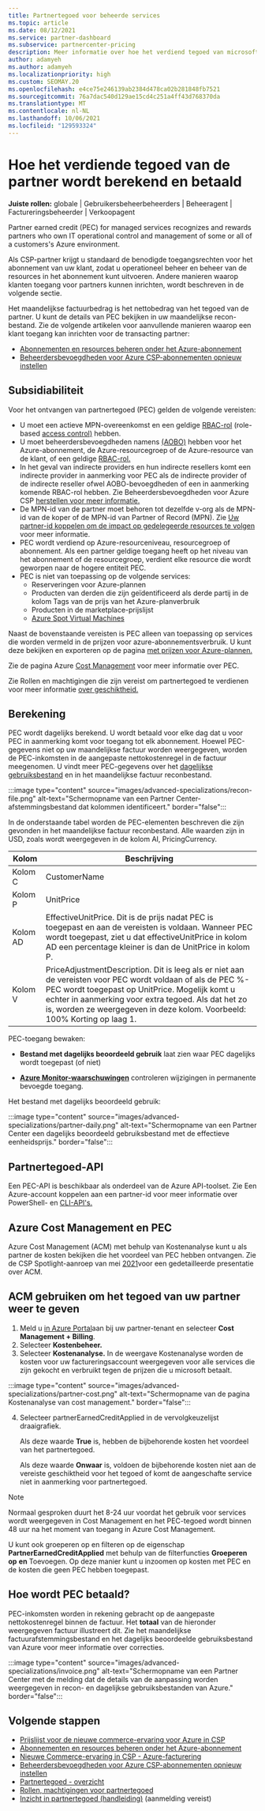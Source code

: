 ```yaml
---
title: Partnertegoed voor beheerde services
ms.topic: article
ms.date: 08/12/2021
ms.service: partner-dashboard
ms.subservice: partnercenter-pricing
description: Meer informatie over hoe het verdiend tegoed van microsoft-partners (PEC) voor beheerde services wordt berekend en betaald, en hoe u ervoor kunt zorgen dat u in aanmerking komt.
author: adamyeh
ms.author: adamyeh
ms.localizationpriority: high
ms.custom: SEOMAY.20
ms.openlocfilehash: e4ce75e246139ab2384d478ca02b281848fb7521
ms.sourcegitcommit: 76a7dac540d129ae15cd4c251a4ff43d768370da
ms.translationtype: MT
ms.contentlocale: nl-NL
ms.lasthandoff: 10/06/2021
ms.locfileid: "129593324"
---
```

# <a name="how-the-partner-earned-credit-is-calculated-and-paid"></a>Hoe het verdiende tegoed van de partner wordt berekend en betaald

**Juiste rollen:** globale | Gebruikersbeheerbeheerders | Beheeragent | Factureringsbeheerder | Verkoopagent

Partner earned credit (PEC) for managed services recognizes and rewards partners who own IT operational control and management of some or all of a customers's Azure environment. 

Als CSP-partner krijgt u standaard de benodigde toegangsrechten voor het abonnement van uw klant, zodat u operationeel beheer en beheer van de resources in het abonnement kunt uitvoeren. Andere manieren waarop klanten toegang voor partners kunnen inrichten, wordt beschreven in de volgende sectie.

Het maandelijkse factuurbedrag is het nettobedrag van het tegoed van de partner. U kunt de details van PEC bekijken in uw maandelijkse recon-bestand. Zie de volgende artikelen voor aanvullende manieren waarop een klant toegang kan inrichten voor de transacting partner:

- [Abonnementen en resources beheren onder het Azure-abonnement](azure-plan-manage.md)
- [Beheerdersbevoegdheden voor Azure CSP-abonnementen opnieuw instellen](reinstate-csp.md)

## <a name="eligibility"></a>Subsidiabiliteit

Voor het ontvangen van partnertegoed (PEC) gelden de volgende vereisten:

- U moet een actieve MPN-overeenkomst en een geldige [RBAC-rol](/azure/role-based-access-control/overview) (role-based [access control)](azure-roles-perms-pec.md) hebben.
- U moet beheerdersbevoegdheden namens [(AOBO)](https://channel9.msdn.com/Series/cspdev/Module-11-Admin-On-Behalf-Of-AOBO) hebben voor het Azure-abonnement, de Azure-resourcegroep of de Azure-resource van de klant, of een geldige [RBAC-rol.](azure-roles-perms-pec.md)
- In het geval van indirecte providers en hun indirecte resellers komt een indirecte provider in aanmerking voor PEC als de indirecte provider of de indirecte reseller ofwel AOBO-bevoegdheden of een in aanmerking komende RBAC-rol hebben. Zie Beheerdersbevoegdheden voor Azure CSP [herstellen voor meer informatie.](reinstate-csp.md)
- De MPN-id van de partner moet behoren tot dezelfde v-org als de MPN-id van de koper of de MPN-id van Partner of Record (MPN). Zie [Uw partner-id koppelen om de impact op gedelegeerde resources te volgen](/azure/lighthouse/how-to/partner-earned-credit) voor meer informatie.
- PEC wordt verdiend op Azure-resourceniveau, resourcegroep of abonnement. Als een partner geldige toegang heeft op het niveau van het abonnement of de resourcegroep, verdient elke resource die wordt geworpen naar de hogere entiteit PEC.
- PEC is niet van toepassing op de volgende services:
    - Reserveringen voor Azure-plannen
    - Producten van derden die zijn geïdentificeerd als derde partij in de kolom Tags van de prijs van het Azure-planverbruik
    - Producten in de marketplace-prijslijst
    - [Azure Spot Virtual Machines](https://partner.microsoft.com/resources/collection/azure-spot-in-csp#/)

Naast de bovenstaande vereisten is PEC alleen van toepassing op services die worden vermeld in de prijzen voor azure-abonnementsverbruik. U kunt deze bekijken en exporteren op de pagina [met prijzen voor Azure-plannen.](https://partner.microsoft.com/commerce/sales)

Zie de pagina Azure [Cost Management](/azure/cost-management-billing/costs/get-started-partners) voor meer informatie over PEC.

Zie Rollen en machtigingen die zijn vereist om partnertegoed te verdienen voor meer informatie [over geschiktheid.](azure-roles-perms-pec.md)

## <a name="calculation"></a>Berekening

PEC wordt dagelijks berekend. U wordt betaald voor elke dag dat u voor PEC in aanmerking komt voor toegang tot elk abonnement. Hoewel PEC-gegevens niet op uw maandelijkse factuur worden weergegeven, worden de PEC-inkomsten in de aangepaste nettokostenregel in de factuur meegenomen. U vindt meer PEC-gegevens over het [dagelijkse gebruiksbestand](daily-rated-usage-recon-files.md) en in het maandelijkse factuur reconbestand.

:::image type="content" source="images/advanced-specializations/recon-file.png" alt-text="Schermopname van een Partner Center-afstemmingsbestand dat kolommen identificeert." border="false":::

In de onderstaande tabel worden de PEC-elementen beschreven die zijn gevonden in het maandelijkse factuur reconbestand. Alle waarden zijn in USD, zoals wordt weergegeven in de kolom AI, PricingCurrency.

| Kolom  | Beschrijving  |
| --------  | -------  |
| Kolom C  | CustomerName  |
| Kolom P | UnitPrice |
| Kolom AD | EffectiveUnitPrice. Dit is de prijs nadat PEC is toegepast en aan de vereisten is voldaan. Wanneer PEC wordt toegepast, ziet u dat effectiveUnitPrice in kolom AD een percentage kleiner is dan de UnitPrice in kolom P.   |
| Kolom V  | PriceAdjustmentDescription. Dit is leeg als er niet aan de vereisten voor PEC wordt voldaan of als de PEC %-PEC wordt toegepast op UnitPrice. Mogelijk komt u echter in aanmerking voor extra tegoed. Als dat het zo is, worden ze weergegeven in deze kolom. Voorbeeld: 100% Korting op laag 1.   |

PEC-toegang bewaken:

- **Bestand met dagelijks beoordeeld gebruik** laat zien waar PEC dagelijks wordt toegepast (of niet)

- [**Azure Monitor-waarschuwingen**](azure-plan-manage.md) controleren wijzigingen in permanente bevoegde toegang.

Het bestand met dagelijks beoordeeld gebruik:

:::image type="content" source="images/advanced-specializations/partner-daily.png" alt-text="Schermopname van een Partner Center een dagelijks beoordeeld gebruiksbestand met de effectieve eenheidsprijs." border="false":::

## <a name="partner-earned-credit-api"></a>Partnertegoed-API

Een PEC-API is beschikbaar als onderdeel van de Azure API-toolset. Zie Een Azure-account koppelen aan een partner-id voor meer informatie over PowerShell- en [CLI-API's.](/azure/cost-management-billing/manage/link-partner-id)

## <a name="azure-cost-management-and-pec"></a>Azure Cost Management en PEC

Azure Cost Management (ACM) met behulp van Kostenanalyse kunt u als partner de kosten bekijken die het voordeel van PEC hebben ontvangen. Zie de CSP Spotlight-aanroep van mei [2021](https://commercial_licensing.eventbuilder.com/2021MayCSPSpotlight)voor een gedetailleerde presentatie over ACM.

## <a name="use-acm-to-view-your-partner-earned-credit"></a>ACM gebruiken om het tegoed van uw partner weer te geven

1. Meld u [in Azure Portal](https://portal.azure.com/)aan bij uw partner-tenant en selecteer **Cost Management + Billing**.
2. Selecteer **Kostenbeheer.**
3. Selecteer **Kostenanalyse.**
In de weergave Kostenanalyse worden de kosten voor uw factureringsaccount weergegeven voor alle services die zijn gekocht en verbruikt tegen de prijzen die u microsoft betaalt.

:::image type="content" source="images/advanced-specializations/partner-cost.png" alt-text="Schermopname van de pagina Kostenanalyse van cost management." border="false":::

4. Selecteer partnerEarnedCreditApplied in de vervolgkeuzelijst draaigrafiek. 

    Als deze waarde **True** is, hebben de bijbehorende kosten het voordeel van het partnertegoed.

    Als deze waarde **Onwaar** is, voldoen de bijbehorende kosten niet aan de vereiste geschiktheid voor het tegoed of komt de aangeschafte service niet in aanmerking voor partnertegoed.

>[!NOTE]
>Normaal gesproken duurt het 8-24 uur voordat het gebruik voor services wordt weergegeven in Cost Management en het PEC-tegoed wordt binnen 48 uur na het moment van toegang in Azure Cost Management.

U kunt ook groeperen op en filteren op de eigenschap **PartnerEarnedCreditApplied** met behulp van de filterfuncties **Groeperen op** **en** Toevoegen. Op deze manier kunt u inzoomen op kosten met PEC en de kosten die geen PEC hebben toegepast.

## <a name="how-is-pec-paid"></a>Hoe wordt PEC betaald?
PEC-inkomsten worden in rekening gebracht op de aangepaste nettokostenregel binnen de factuur. Het **totaal** van de hieronder weergegeven factuur illustreert dit. Zie het maandelijkse factuurafstemmingsbestand en het dagelijks beoordeelde gebruiksbestand van Azure voor meer informatie over correcties.

:::image type="content" source="images/advanced-specializations/invoice.png" alt-text="Schermopname van een Partner Center met de melding dat de details van de aanpassing worden weergegeven in recon- en dagelijkse gebruiksbestanden van Azure." border="false":::

## <a name="next-steps"></a>Volgende stappen

- [Prijslijst voor de nieuwe commerce-ervaring voor Azure in CSP](azure-plan-price-list.md)
- [Abonnementen en resources beheren onder het Azure-abonnement](azure-plan-manage.md)
- [Nieuwe Commerce-ervaring in CSP - Azure-facturering](azure-plan-billing.md)
- [Beheerdersbevoegdheden voor Azure CSP-abonnementen opnieuw instellen](reinstate-csp.md)
- [Partnertegoed - overzicht](partner-earned-credit.md)
- [Rollen, machtigingen voor partnertegoed](azure-roles-perms-pec.md)
- [Inzicht in partnertegoed (handleiding)](https://partner.microsoft.com/resources/detail/understanding-partner-earned-credit-pdf) (aanmelding vereist)